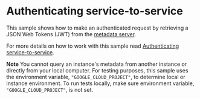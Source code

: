 # Authenticating service-to-service

This sample shows how to make an authenticated request by retrieving a JSON Web Tokens (JWT) from the [metadata server](https://cloud.google.com/run/docs/securing/service-identity#identity_tokens).

For more details on how to work with this sample read [Authenticating service-to-service](https://cloud.google.com/run/docs/authenticating/service-to-service).

**Note** You cannot query an instance's metadata from another instance or directly from your local computer. For testing purposes, this sample uses the environment variable, `"GOOGLE_CLOUD_PROJECT"`, to determine local or instance environment. To run tests locally, make sure environment variable, `"GOOGLE_CLOUD_PROJECT"`, is not set.
